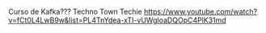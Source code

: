Curso de Kafka???
Techno Town Techie
https://www.youtube.com/watch?v=fCt0L4LwB9w&list=PL4TnYdea-xTI-vUWgIoaDQOpC4PlK31md